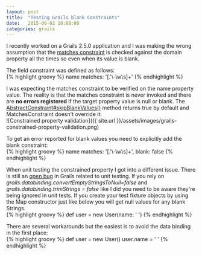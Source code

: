 ```yaml
---
layout: post
title:  "Testing Grails blank Constraints"
date:   2015-06-02 10:08:00
categories: grails
---
```

I recently worked on a Grails 2.5.0 application and I was making the wrong assumption that the [matches constraint](https://grails.github.io/grails-doc/2.5.x/ref/Constraints/matches.html) is checked against the domain property all the times so even when its value is blank.
 
The field constraint was defined as follows:  
{% highlight groovy %}
name matches: '[.\'\\-\\w\\s]+'
{% endhighlight %}

I was expecting the matches constraint to be verified on the name property value. The reality is that the matches constraint is never invoked and there are __no errors registered__ if the target property value is null or blank. The [AbstractConstraint#skipBlankValues()](http://grepcode.com/file/repo1.maven.org/maven2/org.grails/grails-validation/2.5.0/org/codehaus/groovy/grails/validation/AbstractConstraint.java#AbstractConstraint.skipBlankValues%28%29) method returns true by default and MatchesConstraint doesn't override it:  
![Constrained property validation]({{ site.url }}/assets/images/grails-constrained-property-validation.png)

To get an error reported for blank values you need to explicitly add the blank constraint:  
{% highlight groovy %}
name matches: '[.\'\\-\\w\\s]+', blank: false
{% endhighlight %}

When unit testing the constrained property I got into a different issue. There is still an [open bug](https://jira.grails.org/browse/GRAILS-11136) in Grails related to unit testing. If you rely on _grails.databinding.convertEmptyStringsToNull=false_ and _grails.databinding.trimStrings = false_ like I did you need to be aware they're being ignored in unit tests. If you create your test fixture objects by using the Map constructor just like below you will get null values for any blank Strings.  
{% highlight groovy %}
def user = new User(name: '   ')
{% endhighlight %}

There are several workarounds but the easiest is to avoid the data binding in the first place:  
{% highlight groovy %}
def user = new User()
user.name = '   '
{% endhighlight %}